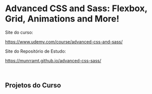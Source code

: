 # Advanced CSS and Sass: Flexbox, Grid, Animations and More!

Site do curso:

https://www.udemy.com/course/advanced-css-and-sass/

Site do Repositório de Estudo:

https://munrramt.github.io/advanced-css-sass/

<br>

## Projetos do Curso

